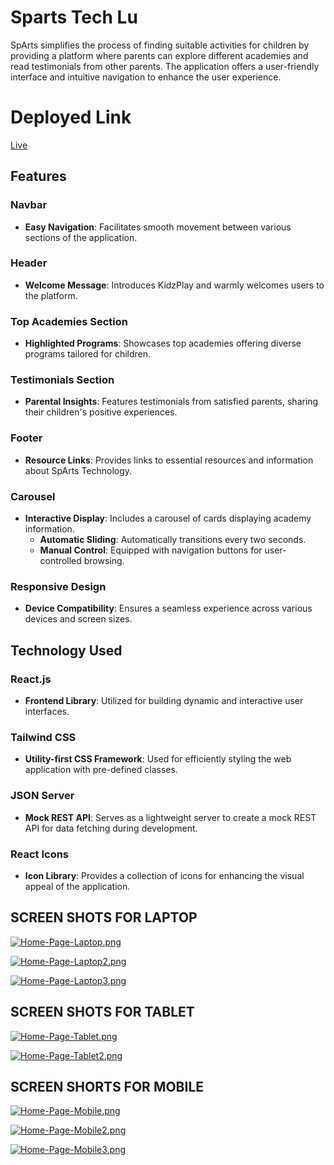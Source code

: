 # Sparts Tech Lu

SpArts simplifies the process of finding suitable activities for children by providing a platform where parents can explore different academies and read testimonials from other parents. The application offers a user-friendly interface and intuitive navigation to enhance the user experience.

# Deployed Link
  [Live](https://sparts-tech-lu-beta.vercel.app/)

## Features

### Navbar
- **Easy Navigation**: Facilitates smooth movement between various sections of the application.

### Header
- **Welcome Message**: Introduces KidzPlay and warmly welcomes users to the platform.

### Top Academies Section
- **Highlighted Programs**: Showcases top academies offering diverse programs tailored for children.

### Testimonials Section
- **Parental Insights**: Features testimonials from satisfied parents, sharing their children's positive experiences.

### Footer
- **Resource Links**: Provides links to essential resources and information about SpArts Technology.

### Carousel
- **Interactive Display**: Includes a carousel of cards displaying academy information.
  - **Automatic Sliding**: Automatically transitions every two seconds.
  - **Manual Control**: Equipped with navigation buttons for user-controlled browsing.

### Responsive Design
- **Device Compatibility**: Ensures a seamless experience across various devices and screen sizes.

 ## Technology Used

### React.js
- **Frontend Library**: Utilized for building dynamic and interactive user interfaces.

### Tailwind CSS
- **Utility-first CSS Framework**: Used for efficiently styling the web application with pre-defined classes.

### JSON Server
- **Mock REST API**: Serves as a lightweight server to create a mock REST API for data fetching during development.

### React Icons
- **Icon Library**: Provides a collection of icons for enhancing the visual appeal of the application.

## SCREEN SHOTS FOR LAPTOP 

[![Home-Page-Laptop.png](https://i.postimg.cc/SKHN2RZ7/Home-Page-Laptop.png)](https://postimg.cc/cKMNPxGr)

[![Home-Page-Laptop2.png](https://i.postimg.cc/mksLjqWP/Home-Page-Laptop2.png)](https://postimg.cc/ZBwzKwRm)

[![Home-Page-Laptop3.png](https://i.postimg.cc/vHG86pvj/Home-Page-Laptop3.png)](https://postimg.cc/bdFf7VWH)

## SCREEN SHOTS FOR TABLET

[![Home-Page-Tablet.png](https://i.postimg.cc/G20d3N2X/Home-Page-Tablet.png)](https://postimg.cc/5HmZns8z)

[![Home-Page-Tablet2.png](https://i.postimg.cc/T2JfGtXc/Home-Page-Tablet2.png)](https://postimg.cc/WtzQw6zD)

## SCREEN SHORTS FOR MOBILE 

[![Home-Page-Mobile.png](https://i.postimg.cc/FH74ymkP/Home-Page-Mobile.png)](https://postimg.cc/87Q9G2HW)

[![Home-Page-Mobile2.png](https://i.postimg.cc/jjfY1XXP/Home-Page-Mobile2.png)](https://postimg.cc/1gydnDb3)

[![Home-Page-Mobile3.png](https://i.postimg.cc/8cp8jVVm/Home-Page-Mobile3.png)](https://postimg.cc/2bK9KMy1)
